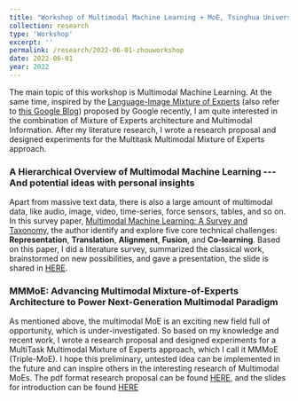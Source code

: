 ```yaml
---
title: "Workshop of Multimodal Machine Learning + MoE, Tsinghua University"
collection: research
type: 'Workshop'
excerpt: ''
permalink: /research/2022-06-01-zhouworkshop
date: 2022-06-01
year: 2022
---
```


The main topic of this workshop is Multimodal Machine Learning. At the same time, inspired by the [Language-Image Mixture of Experts](https://arxiv.org/abs/2206.02770) (also refer to [this Google Blog](https://ai.googleblog.com/2022/06/limoe-learning-multiple-modalities-with.html)) proposed by Google recently, I am quite interested in the combination of Mixture of Experts architecture and Multimodal Information. After my literature research, I wrote a research proposal and designed experiments for the Multitask Multimodal Mixture of Experts approach.

### A Hierarchical Overview of Multimodal Machine Learning --- And potential ideas with personal insights

Apart from massive text data, there is also a large amount of multimodal data, like audio, image, video, time-series, force sensors, tables, and so on. In this survey paper, [Multimodal Machine Learning: A Survey and Taxonomy](https://ieeexplore.ieee.org/abstract/document/8269806), the author identify and explore five core technical challenges: **Representation**, **Translation**, **Alignment**, **Fusion**, and **Co-learning**. Based on this paper, I did a literature survey, summarized the classical work, brainstormed on new possibilities, and gave a presentation, the slide is shared in [HERE](https://yao-jz.github.io/files/workshop/multimodal.pdf).

### MMMoE: Advancing Multimodal Mixture-of-Experts Architecture to Power Next-Generation Multimodal Paradigm

As mentioned above, the multimodal MoE is an exciting new field full of opportunity, which is under-investigated. So based on my knowledge and recent work, I wrote a research proposal and designed experiments for a MultiTask Multimodal Mixture of Experts approach, which I call it MMMoE (Triple-MoE). I hope this preliminary, untested idea can be implemented in the future and can inspire others in the interesting research of Multimodal MoEs. The pdf format research proposal can be found [HERE](https://yao-jz.github.io/files/workshop/MMMoE-proposal.pdf), and the slides for introduction can be found [HERE](https://yao-jz.github.io/files/workshop/MMMoE_intro.pdf)
